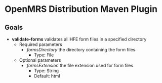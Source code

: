 OpenMRS Distribution Maven Plugin
=================================

Goals
-----
 * __validate-forms__ validates all HFE form files in a specified directory
     * Required parameters
         * _formsDirectory_ the directory containing the form files
             * Type: File
     * Optional parameters
         * _formsExtension_ the file extension used for form files
             * Type: String
             * Default: html
